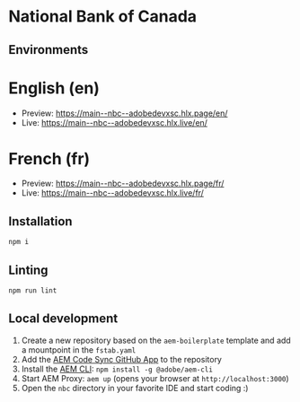 # National Bank of Canada


## Environments
# English (en)
- Preview: https://main--nbc--adobedevxsc.hlx.page/en/
- Live: https://main--nbc--adobedevxsc.hlx.live/en/

# French (fr)
- Preview: https://main--nbc--adobedevxsc.hlx.page/fr/
- Live: https://main--nbc--adobedevxsc.hlx.live/fr/

## Installation

```sh
npm i
```

## Linting

```sh
npm run lint
```

## Local development

<!-- TODO: update with verbiage specific to door-opener template -->
1. Create a new repository based on the `aem-boilerplate` template and add a mountpoint in the `fstab.yaml`
1. Add the [AEM Code Sync GitHub App](https://github.com/apps/aem-code-sync) to the repository
1. Install the [AEM CLI](https://github.com/adobe/helix-cli): `npm install -g @adobe/aem-cli`
1. Start AEM Proxy: `aem up` (opens your browser at `http://localhost:3000`)
1. Open the `nbc` directory in your favorite IDE and start coding :)
